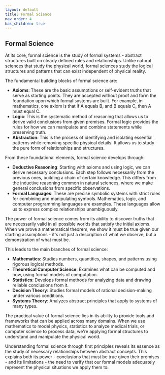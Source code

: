 ```yaml
---
layout: default
title: Formal Science
nav_order: 4
has_children: true
---
```


## Formal Science

At its core, formal science is the study of formal systems - abstract structures built on clearly defined rules and relationships. Unlike natural sciences that study the physical world, formal sciences study the logical structures and patterns that can exist independent of physical reality.

The fundamental building blocks of formal science are:
- **Axioms**: These are the basic assumptions or self-evident truths that serve as starting points. They are accepted without proof and form the foundation upon which formal systems are built. For example, in mathematics, one axiom is that if A equals B, and B equals C, then A must equal C.
- **Logic**: This is the systematic method of reasoning that allows us to derive valid conclusions from given premises. Formal logic provides the rules for how we can manipulate and combine statements while preserving truth.
- **Abstraction**: This is the process of identifying and isolating essential patterns while removing specific physical details. It allows us to study the pure form of relationships and structures.

From these foundational elements, formal science develops through:
- **Deductive Reasoning**: Starting with axioms and using logic, we can derive necessary conclusions. Each step follows necessarily from the previous ones, building a chain of certain knowledge. This differs from the inductive reasoning common in natural sciences, where we make general conclusions from specific observations.
- **Formal Languages**: These are precise symbolic systems with strict rules for combining and manipulating symbols. Mathematics, logic, and computer programming languages are examples. These languages allow us to express complex relationships unambiguously.

The power of formal science comes from its ability to discover truths that are necessarily valid in all possible worlds that satisfy the initial axioms. When we prove a mathematical theorem, we show it must be true given our starting assumptions - it's not just a description of what we observe, but a demonstration of what must be.

This leads to the main branches of formal science:
- **Mathematics**: Studies numbers, quantities, shapes, and patterns using rigorous logical methods.
- **Theoretical Computer Science**: Examines what can be computed and how, using formal models of computation.
- **Statistics**: Develops formal methods for analyzing data and drawing reliable conclusions from it.
- **Decision Theory**: Studies formal models of rational decision-making under various conditions.
- **Systems Theory**: Analyzes abstract principles that apply to systems of many types.

The practical value of formal science lies in its ability to provide tools and frameworks that can be applied across many domains. When we use mathematics to model physics, statistics to analyze medical trials, or computer science to process data, we're applying formal structures to understand and manipulate the physical world.

Understanding formal science through first principles reveals its essence as the study of necessary relationships between abstract concepts. This explains both its power - conclusions that must be true given their premises - and its limitations - the need to verify that our formal models adequately represent the physical situations we apply them to.
